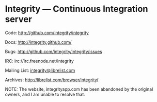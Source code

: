 Integrity — Continuous Integration server
=========================================

Code: http://github.com/integrity/integrity

Docs: http://integrity.github.com/

Bugs: http://github.com/integrity/integrity/issues

IRC: irc://irc.freenode.net/integrity

Mailing List: integrity@librelist.com

Archives: http://librelist.com/browser/integrity/

NOTE: The website, integrityapp.com has been abandoned by the original owners,
and I am unable to resolve that.
